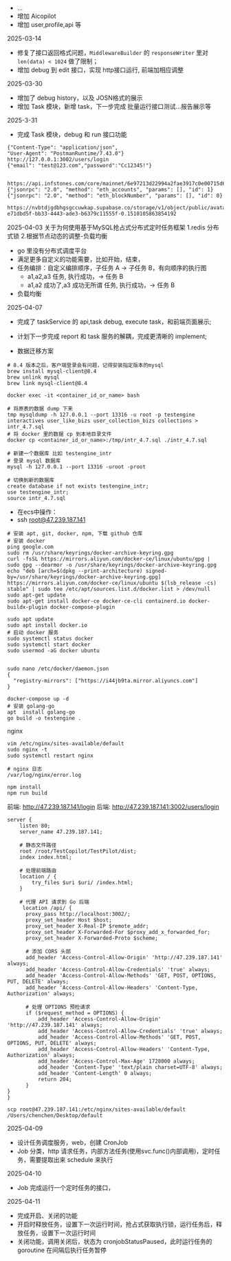 - ...
- 增加 Aicopilot
- 增加 user,profile,api 等

2025-03-14

- 修复了接口返回格式问题，`MiddlewareBuilder` 的 `responseWriter` 里对 `len(data) < 1024` 做了限制；
- 增加 debug 到 edit 接口，实现 http接口运行, 前端加相应调整

2025-03-30

- 增加了 debug history，以及 JOSN格式的展示
- 增加 Task 模块，新增 task，下一步完成 批量运行接口测试...报告展示等

2025-3-31

- 完成 Task 模块，debug 和 run 接口功能

```shell
{"Content-Type": "application/json",
"User-Agent": "PostmanRuntime/7.43.0"}
http://127.0.0.1:3002/users/login
{"email": "test@123.com","password":"Cc12345!"}


https://api.infstones.com/core/mainnet/6e97213d22994a2fae3917c0e00715d6
{"jsonrpc": "2.0", "method": "eth_accounts", "params": [], "id": 1}
{"jsonrpc": "2.0", "method": "eth_blockNumber", "params": [], "id": 0}

```

```shell
https://nvbtdjgdbhgsgccuwkap.supabase.co/storage/v1/object/public/avatars//avatar-e71dbd5f-bb33-4443-ade3-b6379c11555f-0.1510105863854192
```

2025-04-03 关于为何使用基于MySQL抢占式分布式定时任务框架
1.redis 分布式锁
2.根据节点动态的调整-负载均衡

- go 里没有分布式调度平台
- 满足更多自定义的功能需要，比如开始，结束，
- 任务编排：自定义编排顺序，子任务 A -> 子任务 B，有向顺序的执行图
    - a1,a2,a3 任务, 执行成功，-> 任务 B
    - a1,a2 成功了,a3 成功无所谓 任务, 执行成功，-> 任务 B
- 负载均衡

2025-04-07

- 完成了 taskService 的 api,task debug, execute task，和前端页面展示;
- 计划下一步完成 report 和 task 服务的解耦，完成更清晰的 implement;


- 数据迁移方案

```shell
# 8.4 版本之后，客户端登录会有问题，记得安装指定版本的mysql
brew install mysql-client@8.4
brew unlink mysql
brew link mysql-client@8.4

docker exec -it <container_id_or_name> bash

# 将原表的数据 dump 下来
tmp mysqldump -h 127.0.0.1 --port 13316 -u root -p testengine interactives user_like_bizs user_collection_bizs collections > intr_4.7.sql
# 将 docker 里的数据 cp 到本地目录文件
docker cp <container_id_or_name>:/tmp/intr_4.7.sql ./intr_4.7.sql

# 新建一个数据库 比如 testengine_intr
# 登录 mysql 数据库
mysql -h 127.0.0.1 --port 13316 -uroot -proot

# 切换到新的数据库
create database if not exists testengine_intr;
use testengine_intr;
source intr_4.7.sql
```

- 在ecs中操作：
- ssh root@47.239.187.141

```shell
# 安装 apt, git, docker, npm, 下载 github 仓库
# 安装 docker 
ping google.com
sudo rm /usr/share/keyrings/docker-archive-keyring.gpg
curl -fsSL https://mirrors.aliyun.com/docker-ce/linux/ubuntu/gpg | sudo gpg --dearmor -o /usr/share/keyrings/docker-archive-keyring.gpg
echo "deb [arch=$(dpkg --print-architecture) signed-by=/usr/share/keyrings/docker-archive-keyring.gpg] https://mirrors.aliyun.com/docker-ce/linux/ubuntu $(lsb_release -cs) stable" | sudo tee /etc/apt/sources.list.d/docker.list > /dev/null
sudo apt-get update
sudo apt-get install docker-ce docker-ce-cli containerd.io docker-buildx-plugin docker-compose-plugin

sudo apt update
sudo apt install docker.io
# 启动 docker 服务
sudo systemctl status docker
sudo systemctl start docker
sudo usermod -aG docker ubuntu


sudo nano /etc/docker/daemon.json
{
  "registry-mirrors": ["https://i44jb9ta.mirror.aliyuncs.com"]
}

docker-compose up -d
# 安装 golang-go
apt  install golang-go
go build -o testengine .

```

nginx

```shell
vim /etc/nginx/sites-available/default
sudo nginx -t
sudo systemctl restart nginx

# nginx 日志
/var/log/nginx/error.log

npm install
npm run build
```

前端: http://47.239.187.141/login
后端: http://47.239.187.141:3002/users/login

```shell
server {
    listen 80;
    server_name 47.239.187.141;
    
    # 静态文件路径
    root /root/TestCopilot/TestPilot/dist;
    index index.html;

    # 处理前端路由
    location / {
        try_files $uri $uri/ /index.html;
    }

    # 代理 API 请求到 Go 后端
     location /api/ {
      proxy_pass http://localhost:3002/;
      proxy_set_header Host $host;
      proxy_set_header X-Real-IP $remote_addr;
      proxy_set_header X-Forwarded-For $proxy_add_x_forwarded_for;
      proxy_set_header X-Forwarded-Proto $scheme;
  
      # 添加 CORS 头部
      add_header 'Access-Control-Allow-Origin' 'http://47.239.187.141' always;
      add_header 'Access-Control-Allow-Credentials' 'true' always;  
      add_header 'Access-Control-Allow-Methods' 'GET, POST, OPTIONS, PUT, DELETE' always;
      add_header 'Access-Control-Allow-Headers' 'Content-Type, Authorization' always;
  
      # 处理 OPTIONS 预检请求
      if ($request_method = OPTIONS) {
          add_header 'Access-Control-Allow-Origin' 'http://47.239.187.141' always;
          add_header 'Access-Control-Allow-Credentials' 'true' always;
          add_header 'Access-Control-Allow-Methods' 'GET, POST, OPTIONS, PUT, DELETE' always;
          add_header 'Access-Control-Allow-Headers' 'Content-Type, Authorization' always;
          add_header 'Access-Control-Max-Age' 1728000 always;
          add_header 'Content-Type' 'text/plain charset=UTF-8' always;
          add_header 'Content-Length' 0 always;
          return 204;
      }
}
}

scp root@47.239.187.141:/etc/nginx/sites-available/default /Users/chenchen/Desktop/default
```

2025-04-09

- 设计任务调度服务，web，创建 CronJob
- Job 分类，http 请求任务，内部方法任务(使用svc.func()内部调用)，定时任务，需要提取出来 schedule 来执行

2025-04-10

- Job 完成运行一个定时任务的接口，

2025-04-11

- 完成开启、关闭的功能
- 开启时释放任务，设置下一次运行时间，抢占式获取执行锁，运行任务后，释放任务，设置下一次运行时间
- 关闭功能，调用关闭后，状态为 cronjobStatusPaused，此时运行任务的 goroutine 在间隔后执行任务暂停
